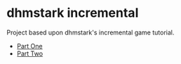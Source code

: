 # dhmstark incremental

Project based upon dhmstark's incremental game tutorial.

- [Part One](http://dhmholley.co.uk/incrementals.html)
- [Part Two](http://dhmstark.co.uk/incrementals-part-2.html)

